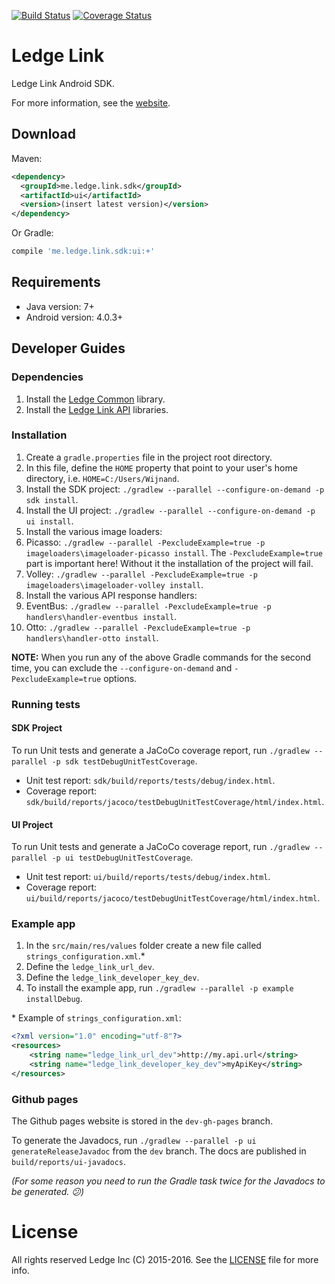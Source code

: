 [![Build Status](https://travis-ci.com/itabulous/ledgelinksdk_android.svg?token=qo11VUxzPNUqYf96JsWf)](https://travis-ci.com/itabulous/ledgelinksdk_android)
[![Coverage Status](https://coveralls.io/repos/github/itabulous/ledgelinksdk_android/badge.svg?branch=master&t=CnCHgb)](https://coveralls.io/github/itabulous/ledgelinksdk_android?branch=master)

# Ledge Link
Ledge Link Android SDK.

For more information, see the [website](https://itabulous.github.io/ledgelinksdk_android/).

## Download

Maven:

```xml
<dependency>
  <groupId>me.ledge.link.sdk</groupId>
  <artifactId>ui</artifactId>
  <version>(insert latest version)</version>
</dependency>
```

Or Gradle:

```groovy
compile 'me.ledge.link.sdk:ui:+'
```

## Requirements

* Java version: 7+
* Android version: 4.0.3+

## Developer Guides

### Dependencies

1. Install the [Ledge Common](https://github.com/itabulous/ledgecommon_android) library.
1. Install the [Ledge Link API](https://github.com/itabulous/ledgelinkapi_android) libraries.

### Installation

1. Create a `gradle.properties` file in the project root directory.
  1. In this file, define the `HOME` property that point to your user's home directory, i.e. `HOME=C:/Users/Wijnand`.
1. Install the SDK project: `./gradlew --parallel --configure-on-demand -p sdk install`.
1. Install the UI project: `./gradlew --parallel --configure-on-demand -p ui install`.
1. Install the various image loaders:
  1. Picasso: `./gradlew --parallel -PexcludeExample=true -p imageloaders\imageloader-picasso install`. The `-PexcludeExample=true` part is important here! Without it the installation of the project will fail.
  1. Volley: `./gradlew --parallel -PexcludeExample=true -p imageloaders\imageloader-volley install`.
1. Install the various API response handlers:
  1. EventBus: `./gradlew --parallel -PexcludeExample=true -p handlers\handler-eventbus install`.
  1. Otto: `./gradlew --parallel -PexcludeExample=true -p handlers\handler-otto install`.

**NOTE:** When you run any of the above Gradle commands for the second time, you can exclude the `--configure-on-demand` and `-PexcludeExample=true` options.

### Running tests

#### SDK Project

To run Unit tests and generate a JaCoCo coverage report, run `./gradlew --parallel -p sdk testDebugUnitTestCoverage`.

* Unit test report: `sdk/build/reports/tests/debug/index.html`.
* Coverage report: `sdk/build/reports/jacoco/testDebugUnitTestCoverage/html/index.html`.

#### UI Project

To run Unit tests and generate a JaCoCo coverage report, run `./gradlew --parallel -p ui testDebugUnitTestCoverage`.

* Unit test report: `ui/build/reports/tests/debug/index.html`.
* Coverage report: `ui/build/reports/jacoco/testDebugUnitTestCoverage/html/index.html`.

### Example app

1. In the `src/main/res/values` folder create a new file called `strings_configuration.xml`.\*
  1. Define the `ledge_link_url_dev`.
  1. Define the `ledge_link_developer_key_dev`.
1. To install the example app, run `./gradlew --parallel -p example installDebug`.

\* Example of `strings_configuration.xml`:
```xml
<?xml version="1.0" encoding="utf-8"?>
<resources>
    <string name="ledge_link_url_dev">http://my.api.url</string>
    <string name="ledge_link_developer_key_dev">myApiKey</string>
</resources>
```

### Github pages

The Github pages website is stored in the `dev-gh-pages` branch.

To generate the Javadocs, run `./gradlew --parallel -p ui generateReleaseJavadoc` from the `dev` branch. The docs are published in `build/reports/ui-javadocs`.

*(For some reason you need to run the Gradle task twice for the Javadocs to be generated. :confused:)*

# License

All rights reserved Ledge Inc (C) 2015-2016. See the [LICENSE](LICENSE.md) file for more info.
